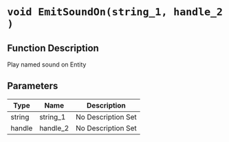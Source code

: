 # `void EmitSoundOn(string_1, handle_2 )`
## Function Description
Play named sound on Entity
## Parameters
Type|Name|Description
--|--|--
string|string_1|No Description Set
handle|handle_2|No Description Set
